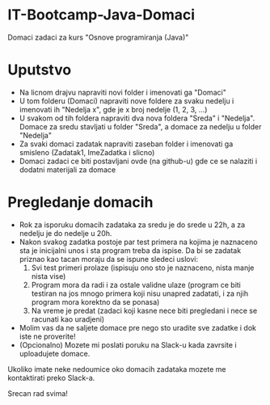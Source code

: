 # IT-Bootcamp-Java-Domaci
Domaci zadaci za kurs "Osnove programiranja (Java)"

# Uputstvo
- Na licnom drajvu napraviti novi folder i imenovati ga "Domaci"
- U tom folderu (Domaci) napraviti nove foldere za svaku nedelju i imenovati ih "Nedelja x", gde je x broj nedelje (1, 2, 3, ...)
- U svakom od tih foldera napraviti dva nova foldera "Sreda" i "Nedelja". Domace za sredu stavljati u folder "Sreda", a domace za nedelju u folder "Nedelja"
- Za svaki domaci zadatak napraviti zaseban folder i imenovati ga smisleno (Zadatak1, ImeZadatka i slicno)
- Domaci zadaci ce biti postavljani ovde (na github-u) gde ce se nalaziti i dodatni materijali za domace

# Pregledanje domacih
- Rok za isporuku domacih zadataka za sredu je do srede u 22h, a za nedelju je do nedelje u 20h.
- Nakon svakog zadatka postoje par test primera na kojima je naznaceno sta je inicijalni unos i sta program treba da ispise. Da bi se zadatak priznao kao tacan moraju da se ispune sledeci uslovi:
  1. Svi test primeri prolaze (ispisuju ono sto je naznaceno, nista manje nista vise)
  2. Program mora da radi i za ostale validne ulaze (program ce biti testiran na jos mnogo primera koji nisu unapred zadatati, i za njih program mora korektno da se ponasa)
  3. Na vreme je predat (zadaci koji kasne nece biti pregledani i nece se racunati kao uradjeni)
- Molim vas da ne saljete domace pre nego sto uradite sve zadatke i dok iste ne proverite!
- (Opcionalno) Mozete mi poslati poruku na Slack-u kada zavrsite i uploadujete domace.

Ukoliko imate neke nedoumice oko domacih zadataka mozete me kontaktirati preko Slack-a.

Srecan rad svima!
